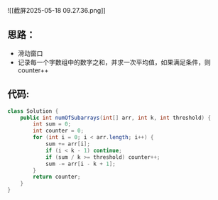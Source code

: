 
![[截屏2025-05-18 09.27.36.png]]

## 思路：

- 滑动窗口
- 记录每一个字数组中的数字之和，并求一次平均值，如果满足条件，则counter++

## 代码:

```java
class Solution {
    public int numOfSubarrays(int[] arr, int k, int threshold) {
        int sum = 0;
        int counter = 0;
        for (int i = 0; i < arr.length; i++) {
            sum += arr[i];
            if (i < k - 1) continue;
            if (sum / k >= threshold) counter++;
            sum -= arr[i - k + 1];
        }
        return counter;
    }
}
```


